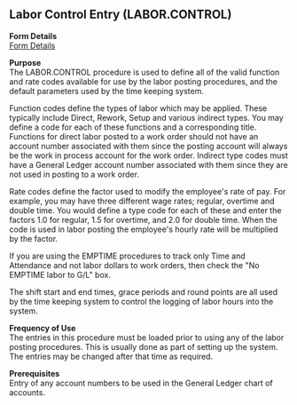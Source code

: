 ##  Labor Control Entry (LABOR.CONTROL)

<PageHeader />

**Form Details**  
[ Form Details ](LABOR-CONTROL-1/README.md)   

**Purpose**  
The LABOR.CONTROL procedure is used to define all of the valid function and
rate codes available for use by the labor posting procedures, and the default
parameters used by the time keeping system.  
  
Function codes define the types of labor which may be applied. These typically
include Direct, Rework, Setup and various indirect types. You may define a
code for each of these functions and a corresponding title. Functions for
direct labor posted to a work order should not have an account number
associated with them since the posting account will always be the work in
process account for the work order. Indirect type codes must have a General
Ledger account number associated with them since they are not used in posting
to a work order.  
  
Rate codes define the factor used to modify the employee's rate of pay. For
example, you may have three different wage rates; regular, overtime and double
time. You would define a type code for each of these and enter the factors 1.0
for regular, 1.5 for overtime, and 2.0 for double time. When the code is used
in labor posting the employee's hourly rate will be multiplied by the factor.  
  
If you are using the EMPTIME procedures to track only Time and Attendance and
not labor dollars to work orders, then check the "No EMPTIME labor to G/L"
box.  
  
The shift start and end times, grace periods and round points are all used by
the time keeping system to control the logging of labor hours into the system.

**Frequency of Use**  
The entries in this procedure must be loaded prior to using any of the labor
posting procedures. This is usually done as part of setting up the system. The
entries may be changed after that time as required.

**Prerequisites**  
Entry of any account numbers to be used in the General Ledger chart of
accounts.

<badge text= "Version 8.10.57" vertical="middle" />

<PageFooter />